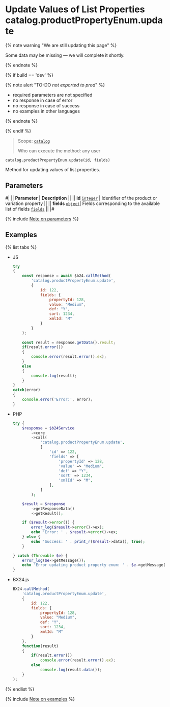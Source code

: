 # Update Values of List Properties catalog.productPropertyEnum.update

{% note warning "We are still updating this page" %}

Some data may be missing — we will complete it shortly.

{% endnote %}

{% if build == 'dev' %}

{% note alert "TO-DO _not exported to prod_" %}

- required parameters are not specified
- no response in case of error 
- no response in case of success
- no examples in other languages
  
{% endnote %}

{% endif %}

> Scope: [`catalog`](../../scopes/permissions.md)
>
> Who can execute the method: any user

```http
catalog.productPropertyEnum.update(id, fields)
```

Method for updating values of list properties.

## Parameters

#|
|| **Parameter** | **Description** ||
|| **id**
[`integer`](../../data-types.md) | Identifier of the product or variation property ||
|| **fields** 
[`object`](../../data-types.md)|  Fields corresponding to the available list of fields [`fields`](catalog-product-property-enum-get-fields.md) ||
|#

{% include [Note on parameters](../../../_includes/required.md) %}

## Examples

{% list tabs %}

- JS


    ```js
    try
    {
    	const response = await $b24.callMethod(
    		'catalog.productPropertyEnum.update',
    		{
    			id: 122,
    			fields: {
    				propertyId: 128,
    				value: "Medium",
    				def: "Y",
    				sort: 1234,
    				xmlId: "M"
    			}
    		}
    	);
    	
    	const result = response.getData().result;
    	if(result.error())
    	{
    		console.error(result.error().ex);
    	}
    	else
    	{
    		console.log(result);
    	}
    }
    catch(error)
    {
    	console.error('Error:', error);
    }
    ```

- PHP


    ```php
    try {
        $response = $b24Service
            ->core
            ->call(
                'catalog.productPropertyEnum.update',
                [
                    'id' => 122,
                    'fields' => [
                        'propertyId' => 128,
                        'value' => "Medium",
                        'def' => "Y",
                        'sort' => 1234,
                        'xmlId' => "M",
                    ],
                ]
            );
    
        $result = $response
            ->getResponseData()
            ->getResult();
    
        if ($result->error()) {
            error_log($result->error()->ex);
            echo 'Error: ' . $result->error()->ex;
        } else {
            echo 'Success: ' . print_r($result->data(), true);
        }
    
    } catch (Throwable $e) {
        error_log($e->getMessage());
        echo 'Error updating product property enum: ' . $e->getMessage();
    }
    ```

- BX24.js

    ```js
    BX24.callMethod(
        'catalog.productPropertyEnum.update',
        {
            id: 122,
            fields: {
                propertyId: 128,
                value: "Medium",
                def: "Y",
                sort: 1234,
                xmlId: "M"
            }
        },
        function(result)
        {
            if(result.error())
                console.error(result.error().ex);
            else
                console.log(result.data());
        }
    );
    ```

{% endlist %}

{% include [Note on examples](../../../_includes/examples.md) %}